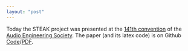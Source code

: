 ```yaml
---
layout: "post"
---
```

Today the STEAK project was presented at the [141th convention](http://www.aes.org/events/141/) of the [Audio Engineering Society](http://www.aes.org).
The paper (and its latex code) is on Github [Code](https://github.com/SteakConferencing/publications/blob/master/2016-09-29-aes_141th)/[PDF](https://github.com/SteakConferencing/publications/blob/master/2016-09-29-aes_141th/paper.pdf).